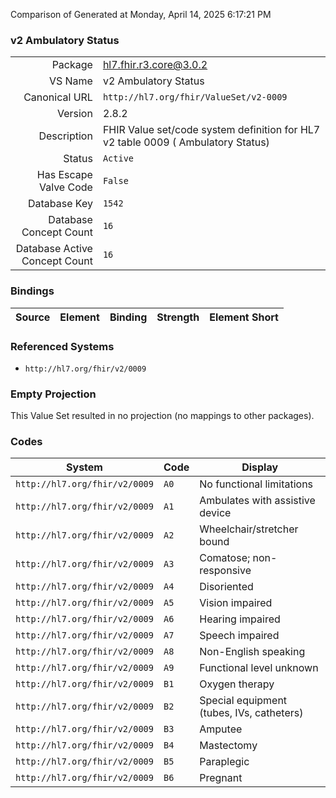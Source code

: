 Comparison of 
Generated at Monday, April 14, 2025 6:17:21 PM

### v2 Ambulatory Status

|      |     |
| ---: | --- |
| Package | hl7.fhir.r3.core@3.0.2 |
| VS Name | v2 Ambulatory Status |
| Canonical URL | `http://hl7.org/fhir/ValueSet/v2-0009` |
| Version | 2.8.2 |
| Description | FHIR Value set/code system definition for HL7 v2 table 0009 ( Ambulatory Status) |
| Status | `Active` |
| Has Escape Valve Code | `False` |
| Database Key | `1542` |
| Database Concept Count | `16` |
| Database Active Concept Count | `16` |
### Bindings

| Source | Element | Binding | Strength | Element Short |
| ------ | ------- | ------- | -------- | ------------- |

### Referenced Systems

* `http://hl7.org/fhir/v2/0009`
### Empty Projection

This Value Set resulted in no projection (no mappings to other packages).

### Codes

| System | Code | Display |
| ------ | ---- | ------- |
| `http://hl7.org/fhir/v2/0009` | `A0` | No functional limitations |
| `http://hl7.org/fhir/v2/0009` | `A1` | Ambulates with assistive device |
| `http://hl7.org/fhir/v2/0009` | `A2` | Wheelchair/stretcher bound |
| `http://hl7.org/fhir/v2/0009` | `A3` | Comatose; non-responsive |
| `http://hl7.org/fhir/v2/0009` | `A4` | Disoriented |
| `http://hl7.org/fhir/v2/0009` | `A5` | Vision impaired |
| `http://hl7.org/fhir/v2/0009` | `A6` | Hearing impaired |
| `http://hl7.org/fhir/v2/0009` | `A7` | Speech impaired |
| `http://hl7.org/fhir/v2/0009` | `A8` | Non-English speaking |
| `http://hl7.org/fhir/v2/0009` | `A9` | Functional level unknown |
| `http://hl7.org/fhir/v2/0009` | `B1` | Oxygen therapy |
| `http://hl7.org/fhir/v2/0009` | `B2` | Special equipment (tubes, IVs, catheters) |
| `http://hl7.org/fhir/v2/0009` | `B3` | Amputee |
| `http://hl7.org/fhir/v2/0009` | `B4` | Mastectomy |
| `http://hl7.org/fhir/v2/0009` | `B5` | Paraplegic |
| `http://hl7.org/fhir/v2/0009` | `B6` | Pregnant |
